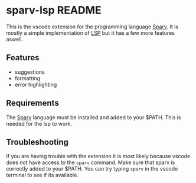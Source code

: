 # sparv-lsp README

This is the vscode extension for the programming language [Sparv](https://github.com/lhedeby/sparv). It is mostly a simple 
implementation of [LSP](https://microsoft.github.io/language-server-protocol/) but it has a few more features aswell.

## Features

- suggestions
- formatting
- error highlighting 

## Requirements

The [Sparv](https://github.com/lhedeby/sparv) language must be installed and added to your $PATH. This is needed for the lsp to work.


## Troubleshooting

If you are having trouble with the extension it is most likely because vscode does not have access to the ```sparv``` command.
Make sure that sparv is correctly added to your $PATH. You can try typing ```sparv``` in the vscode terminal to see if its available.


